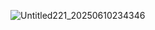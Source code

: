 ![Untitled221_20250610234346](https://github.com/user-attachments/assets/3aadd1b8-66f8-45a8-96c2-f9671f9ce89f)
